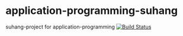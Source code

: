 # application-programming-suhang
suhang-project for application-programming
[![Build Status](https://travis-ci.com/YunYeongChang/application-programming-suhang.svg?branch=master)](https://travis-ci.com/YunYeongChang/application-programming-suhang)
